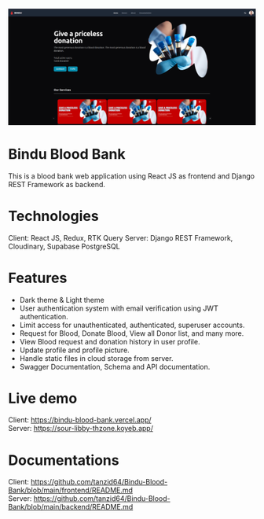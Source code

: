 
![](/.swm/images/Screenshot%20from%202024-05-03%2002-12-27-2024-4-2-20-12-45-960.png)

# Bindu Blood Bank
This is a blood bank web application using React JS as frontend and Django REST Framework as backend.

# Technologies
Client: React JS, Redux, RTK Query
Server: Django REST Framework, Cloudinary, Supabase PostgreSQL

# Features
- Dark theme & Light theme
- User authentication system with email verification using JWT authentication.
- Limit access for unauthenticated, authenticated, superuser accounts.
- Request for Blood, Donate Blood, View all Donor list, and many more.
- View Blood request and donation history in user profile.
- Update profile and profile picture.
- Handle static files in cloud storage from server.
- Swagger Documentation, Schema and API documentation.

# Live demo
Client: https://bindu-blood-bank.vercel.app/
<br/>
Server: https://sour-libby-thzone.koyeb.app/

# Documentations
Client: https://github.com/tanzid64/Bindu-Blood-Bank/blob/main/frontend/README.md
<br/>
Server: https://github.com/tanzid64/Bindu-Blood-Bank/blob/main/backend/README.md
